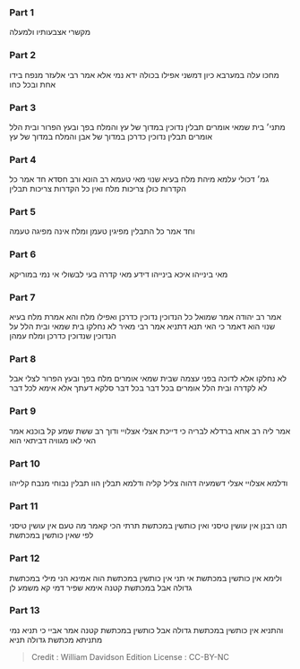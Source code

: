 
### Part 1
מקשרי אצבעותיו ולמעלה 

### Part 2
מחכו עלה במערבא כיון דמשני אפילו בכולה ידא נמי אלא אמר רבי אלעזר מנפח בידו אחת ובכל כחו 

### Part 3
מתני׳ בית שמאי אומרים תבלין נדוכין במדוך של עץ והמלח בפך ובעץ הפרור ובית הלל אומרים תבלין נדוכין כדרכן במדוך של אבן והמלח במדוך של עץ

### Part 4
גמ׳ דכולי עלמא מיהת מלח בעיא שנוי מאי טעמא רב הונא ורב חסדא חד אמר כל הקדרות כולן צריכות מלח ואין כל הקדרות צריכות תבלין 

### Part 5
וחד אמר כל התבלין מפיגין טעמן ומלח אינה מפיגה טעמה

### Part 6
מאי בינייהו איכא בינייהו דידע מאי קדרה בעי לבשולי אי נמי במוריקא 

### Part 7
אמר רב יהודה אמר שמואל כל הנדוכין נדוכין כדרכן ואפילו מלח והא אמרת מלח בעיא שנוי הוא דאמר כי האי תנא דתניא אמר רבי מאיר לא נחלקו בית שמאי ובית הלל על הנדוכין שנדוכין כדרכן ומלח עמהן 

### Part 8
לא נחלקו אלא לדוכה בפני עצמה שבית שמאי אומרים מלח בפך ובעץ הפרור לצלי אבל לא לקדרה ובית הלל אומרים בכל דבר בכל דבר סלקא דעתך אלא אימא לכל דבר

### Part 9
אמר ליה רב אחא ברדלא לבריה כי דייכת אצלי אצלויי ודוך רב ששת שמע קל בוכנא אמר האי לאו מגוויה דביתאי הוא 

### Part 10
ודלמא אצלויי אצלי דשמעיה דהוה צליל קליה ודלמא תבלין הוו תבלין נבוחי מנבח קלייהו

### Part 11
תנו רבנן אין עושין טיסני ואין כותשין במכתשת תרתי הכי קאמר מה טעם אין עושין טיסני לפי שאין כותשין במכתשת 

### Part 12
ולימא אין כותשין במכתשת אי תני אין כותשין במכתשת הוה אמינא הני מילי במכתשת גדולה אבל במכתשת קטנה אימא שפיר דמי קא משמע לן 

### Part 13
והתניא אין כותשין במכתשת גדולה אבל כותשין במכתשת קטנה אמר אביי כי תניא נמי מתניתא מכתשת גדולה תניא

>Credit : William Davidson Edition
>License : CC-BY-NC
